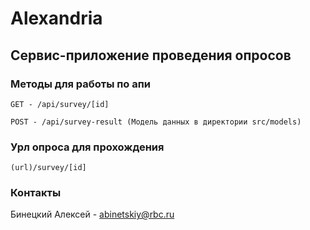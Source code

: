 # Alexandria

## Сервис-приложение проведения опросов

### Методы для работы по апи

```
GET - /api/survey/[id]

POST - /api/survey-result (Модель данных в директории src/models)

```

### Урл опроса для прохождения

```
(url)/survey/[id]
```

### Контакты

Бинецкий Алексей - [abinetskiy@rbc.ru](mailto:abinetskiy@rbc.ru)
